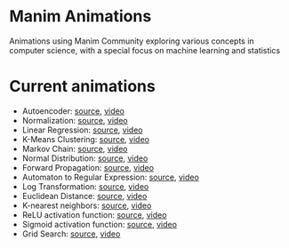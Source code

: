 # Manim Animations
Animations using Manim Community exploring various concepts in computer science, with a special focus on machine learning and statistics

# Current animations

- Autoencoder: [source](./src/autoencoder.py), [video](./videos/Autoencoder.mp4)
- Normalization: [source](./src/normalization.py), [video](./videos/Normalization.mp4)
- Linear Regression: [source](./src/linreg.py), [video](./videos/LinearRegression.mp4)
- K-Means Clustering: [source](./src/kmeans.py), [video](./videos/KMeans.mp4)
- Markov Chain: [source](./src/markov.py), [video](./videos/MarkovChain.mp4)
- Normal Distribution: [source](./src/normal.py), [video](./videos/NormalDistribution.mp4)
- Forward Propagation: [source](./src/forward_prop.py), [video](./videos/ForwardPropagation.mp4)
- Automaton to Regular Expression: [source](./src/automaton.py), [video](./videos/AutomatonToRegex.mp4)
- Log Transformation: [source](./src/log_transform.py), [video](./videos/LogTransform.mp4)
- Euclidean Distance: [source](./src/euclidean.py), [video](./videos/EuclideanDistance.mp4)
- K-nearest neighbors: [source](./src/knn.py), [video](./videos/KNN.mp4)
- ReLU activation function: [source](./src/relu.py), [video](./videos/ReLU.mp4)
- Sigmoid activation function: [source](./src/sigmoid.py), [video](./videos/Sigmoid.mp4)
- Grid Search: [source](./src/grid_search.py), [video](./videos/GridSearch3D.mp4)
